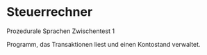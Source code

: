 # Steuerrechner
Prozedurale Sprachen Zwischentest 1

Programm, das Transaktionen liest und einen Kontostand verwaltet.
